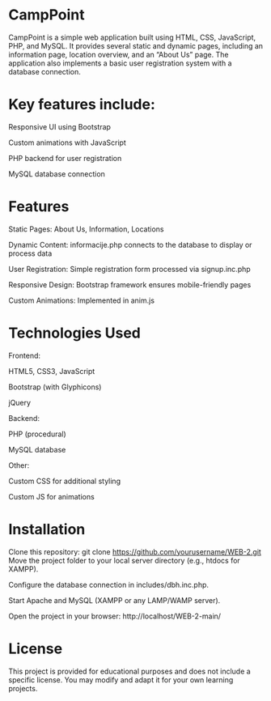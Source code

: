 # CampPoint

CampPoint is a simple web application built using HTML, CSS, JavaScript, PHP, and MySQL.
It provides several static and dynamic pages, including an information page, location overview, and an “About Us” page.
The application also implements a basic user registration system with a database connection.

# Key features include:

Responsive UI using Bootstrap

Custom animations with JavaScript

PHP backend for user registration

MySQL database connection

# Features
Static Pages: About Us, Information, Locations

Dynamic Content: informacije.php connects to the database to display or process data

User Registration: Simple registration form processed via signup.inc.php

Responsive Design: Bootstrap framework ensures mobile-friendly pages

Custom Animations: Implemented in anim.js

# Technologies Used
Frontend:

HTML5, CSS3, JavaScript

Bootstrap (with Glyphicons)

jQuery

Backend:

PHP (procedural)

MySQL database

Other:

Custom CSS for additional styling

Custom JS for animations

# Installation
Clone this repository:
git clone https://github.com/yourusername/WEB-2.git
Move the project folder to your local server directory (e.g., htdocs for XAMPP).

Configure the database connection in includes/dbh.inc.php.

Start Apache and MySQL (XAMPP or any LAMP/WAMP server).

Open the project in your browser:
http://localhost/WEB-2-main/

# License
This project is provided for educational purposes and does not include a specific license.
You may modify and adapt it for your own learning projects.
